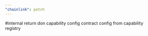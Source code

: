 ```yaml
---
"chainlink": patch
---
```


#internal return don capability config contract config from capability registry
